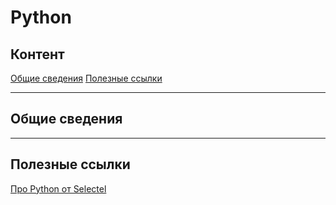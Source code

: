 # Python

## Контент

[Общие сведения](#Общие-сведения)
[Полезные ссылки](#Полезные-ссылки)

----

## Общие сведения

----

## Полезные ссылки
[Про Python от Selectel](https://selectel.ru/blog/courses/course-python/?utm_source=habr.com&utm_medium=referral&utm_campaign=academy_news_pythoncourse_310125_academy)
